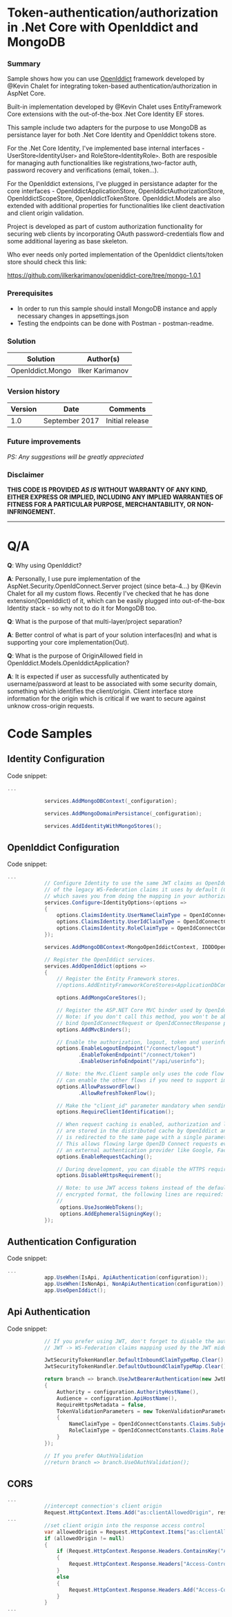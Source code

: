 # Token-authentication/authorization in .Net Core with OpenIddict and MongoDB #

### Summary ###
Sample shows how you can use [OpenIddict](https://github.com/openiddict/openiddict-core) framework developed by @Kevin Chalet for integrating token-based authentication/authorization in AspNet Core.   

Built-in implementation developed by @Kevin Chalet uses EntityFramework Core extensions with the out-of-the-box .Net Core Identity EF stores.

This sample include two adapters for the purpose to use MongoDB as persistance layer for both .Net Core Identity and OpenIddict tokens store.

For the .Net Core Identity, I've implemented base internal interfaces - UserStore`<`IdentityUser`>` and RoleStore`<`IdentityRole`>`. Both are resposible for managing auth functionalities like registrations,two-factor auth, password recovery and verifications (email, token...).

For the OpenIddict extensions, I've plugged in persistance adapter for the core interfaces - OpenIddictApplicationStore, OpenIddictAuthorizationStore, OpenIddictScopeStore, OpenIddictTokenStore. OpenIddict.Models are also extended with additional properties for functionalities like client deactivation and client origin validation.

Project is developed as part of custom authorization functionality for securing web clients by incorporating OAuth password-credentials flow and some additional layering as base skeleton.

Who ever needs only ported implementation of the OpenIddict clients/token store should check this link:

https://github.com/ilkerkarimanov/openiddict-core/tree/mongo-1.0.1

### Prerequisites ###
 - In order to run this sample should install MongoDB instance and apply necessary changes in appsettings.json
 - Testing the endpoints can be done with Postman - postman-readme.
 
### Solution ###
Solution | Author(s)
---------|----------
OpenIddict.Mongo | Ilker Karimanov

### Version history ###
Version  | Date | Comments
---------| -----| --------
1.0  | September 2017 | Initial release

### Future improvements

*PS: Any suggestions will be greatly appreciated*

### Disclaimer ###
**THIS CODE IS PROVIDED *AS IS* WITHOUT WARRANTY OF ANY KIND, EITHER EXPRESS OR IMPLIED, INCLUDING ANY IMPLIED WARRANTIES OF FITNESS FOR A PARTICULAR PURPOSE, MERCHANTABILITY, OR NON-INFRINGEMENT.**


----------

# Q/A #
**Q**: Why using OpenIddict? 

**A**: Personally, I use pure implementation of the AspNet.Security.OpenIdConnect.Server project (since beta-4...) by @Kevin Chalet for all my custom flows. Recently I've checked that he has done extension(OpenIddict) of it, which can be easily plugged into out-of-the-box Identity stack - so why not to do it for MongoDB too.

**Q**: What is the purpose of that multi-layer/project separation?

**A**: Better control of what is part of your solution interfaces(In) and what is supporting your core implementation(Out).

**Q**: What is the purpose of OriginAllowed field in OpenIddict.Models.OpenIddictApplication?

**A**: It is expected if user as successfully authenticated by username/password at least to be associated with some security domain, something which identifies the client/origin. Client interface store information for the origin which is critical if we want to secure against unknow cross-origin requests.

# Code Samples #

## Identity Configuration ##
Code snippet:
```C#
...

            services.AddMongoDBContext(_configuration);

            services.AddMongoDomainPersistance(_configuration);

            services.AddIdentityWithMongoStores();

```
## OpenIddict Configuration ##     
Code snippet:
```C#
...
            // Configure Identity to use the same JWT claims as OpenIddict instead
            // of the legacy WS-Federation claims it uses by default (ClaimTypes),
            // which saves you from doing the mapping in your authorization controller.
            services.Configure<IdentityOptions>(options =>
            {
                options.ClaimsIdentity.UserNameClaimType = OpenIdConnectConstants.Claims.Name;
                options.ClaimsIdentity.UserIdClaimType = OpenIdConnectConstants.Claims.Subject;
                options.ClaimsIdentity.RoleClaimType = OpenIdConnectConstants.Claims.Role;
            });

            services.AddMongoDBContext<MongoOpenIddictContext, IDDDOpenIddictConnection>();

            // Register the OpenIddict services.
            services.AddOpenIddict(options =>
            {
                // Register the Entity Framework stores.
                //options.AddEntityFrameworkCoreStores<ApplicationDbContext>();

                options.AddMongoCoreStores();

                // Register the ASP.NET Core MVC binder used by OpenIddict.
                // Note: if you don't call this method, you won't be able to
                // bind OpenIdConnectRequest or OpenIdConnectResponse parameters.
                options.AddMvcBinders();

                // Enable the authorization, logout, token and userinfo endpoints.
                options.EnableLogoutEndpoint("/connect/logout")
                       .EnableTokenEndpoint("/connect/token")
                       .EnableUserinfoEndpoint("/api/userinfo");

                // Note: the Mvc.Client sample only uses the code flow and the password flow, but you
                // can enable the other flows if you need to support implicit or client credentials.
                options.AllowPasswordFlow()
                       .AllowRefreshTokenFlow();

                // Make the "client_id" parameter mandatory when sending a token request.
                options.RequireClientIdentification();

                // When request caching is enabled, authorization and logout requests
                // are stored in the distributed cache by OpenIddict and the user agent
                // is redirected to the same page with a single parameter (request_id).
                // This allows flowing large OpenID Connect requests even when using
                // an external authentication provider like Google, Facebook or Twitter.
                options.EnableRequestCaching();

                // During development, you can disable the HTTPS requirement.
                options.DisableHttpsRequirement();

                // Note: to use JWT access tokens instead of the default
                // encrypted format, the following lines are required:
                //
                 options.UseJsonWebTokens();
                 options.AddEphemeralSigningKey();
            });
```

## Authentication Configuration ##

Code snippet:
```C#
...
            app.UseWhen(IsApi, ApiAuthentication(configuration));
            app.UseWhen(IsNonApi, NonApiAuthentication(configuration));
            app.UseOpenIddict();
```

## Api Authentication ##

Code snippet:
```C#
            // If you prefer using JWT, don't forget to disable the automatic
            // JWT -> WS-Federation claims mapping used by the JWT middleware:

            JwtSecurityTokenHandler.DefaultInboundClaimTypeMap.Clear();
            JwtSecurityTokenHandler.DefaultOutboundClaimTypeMap.Clear();

            return branch => branch.UseJwtBearerAuthentication(new JwtBearerOptions
            {
                Authority = configuration.AuthorityHostName(),
                Audience = configuration.ApiHostName(),
                RequireHttpsMetadata = false,
                TokenValidationParameters = new TokenValidationParameters
                {
                    NameClaimType = OpenIdConnectConstants.Claims.Subject,
                    RoleClaimType = OpenIdConnectConstants.Claims.Role
                }
            });

            // If you prefer OAuthValidation
            //return branch => branch.UseOAuthValidation();      
```

## CORS ##
```C#
...
			//intercept connection's client origin
            Request.HttpContext.Items.Add("as:clientAllowedOrigin", result.AllowedOrigin);
...
			//set client origin into the response access control
            var allowedOrigin = Request.HttpContext.Items["as:clientAllowedOrigin"] as string;
            if (allowedOrigin != null)
            {
                if (Request.HttpContext.Response.Headers.ContainsKey("Access-Control-Allow-Origin"))
                {
                    Request.HttpContext.Response.Headers["Access-Control-Allow-Origin"] = allowedOrigin;
                }
                else
                {
                    Request.HttpContext.Response.Headers.Add("Access-Control-Allow-Origin", new StringValues(allowedOrigin));
                }
            }
...

```

